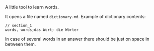 A little tool to learn words.

It opens a file named `dictionary.md`. Example of dictionary contents:

```
// section_1
words, words;das Wort; die Wörter
```


In case of several words in an answer there should be just on space in between them.

